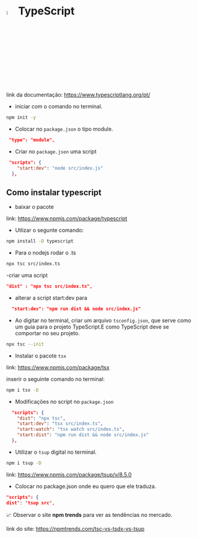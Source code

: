 # <img src="https://cdn.jsdelivr.net/gh/devicons/devicon@latest/icons/typescript/typescript-original.svg" width="5%"/> TypeScript

link da documentação: https://www.typescriptlang.org/pt/

- iniciar com o comando no terminal.
~~~bash
npm init -y 
~~~

- Colocar no ``package.json`` o tipo module.
~~~json
 "type": "module",
~~~

- Criar no ``package.json`` uma script
~~~json
 "scripts": {
    "start:dev": "node src/index.js"
  },
  ~~~

## Como instalar typescript

- baixar o pacote 

link: https://www.npmjs.com/package/typescript

- Utlizar o segunte comando:
~~~bash
npm install -D typescript
~~~

- Para o nodejs rodar o .ts
~~~bash
npx tsc src/index.ts
~~~

-criar uma script
~~~json
"dist" : "npx tsc src/index.ts",
~~~

- alterar a script start:dev para
~~~json
  "start:dev": "npm run dist && node src/index.js"
  ~~~

- Ao digitar no terminal, criar um arquivo ``tsconfig.json``, que serve como um guia para o projeto TypeScript.E como TypeScript deve se comportar no seu projeto.
~~~bash
npx tsc --init
~~~

- Instalar o pacote ``tsx``


link: https://www.npmjs.com/package/tsx

 inserir o seguinte comando no terminal:
~~~bash
npm i tsx -D
~~~

- Modificações no script no ``package.json``
~~~json
  "scripts": {
    "dist": "npx tsc",
    "start:dev": "tsx src/index.ts",
    "start:watch": "tsx watch src/index.ts",
    "start:dist": "npm run dist && node src/index.js"
  },
  ~~~


  - Utilizar o ``tsup`` digital no terminal.

~~~bash
npm i tsup -D
~~~

link: https://www.npmjs.com/package/tsup/v/8.5.0

- Colocar no package.json onde eu quero que ele traduza.

~~~json
"scripts": {
dist": "tsup src",
~~~

📈 Observar o site **npm trends** para ver as tendências no mercado.


link do site: https://npmtrends.com/tsc-vs-tsdx-vs-tsup